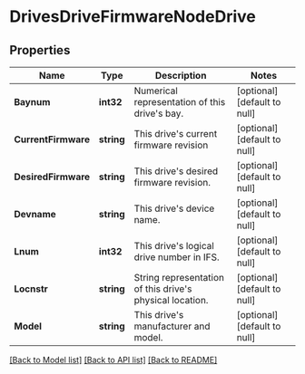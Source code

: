 # DrivesDriveFirmwareNodeDrive

## Properties
Name | Type | Description | Notes
------------ | ------------- | ------------- | -------------
**Baynum** | **int32** | Numerical representation of this drive&#39;s bay. | [optional] [default to null]
**CurrentFirmware** | **string** | This drive&#39;s current firmware revision | [optional] [default to null]
**DesiredFirmware** | **string** | This drive&#39;s desired firmware revision. | [optional] [default to null]
**Devname** | **string** | This drive&#39;s device name. | [optional] [default to null]
**Lnum** | **int32** | This drive&#39;s logical drive number in IFS. | [optional] [default to null]
**Locnstr** | **string** | String representation of this drive&#39;s physical location. | [optional] [default to null]
**Model** | **string** | This drive&#39;s manufacturer and model. | [optional] [default to null]

[[Back to Model list]](../README.md#documentation-for-models) [[Back to API list]](../README.md#documentation-for-api-endpoints) [[Back to README]](../README.md)



